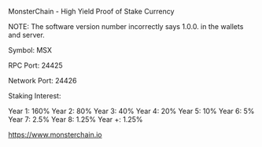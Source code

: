 MonsterChain - High Yield Proof of Stake Currency

NOTE: The software version number incorrectly says 1.0.0. in the wallets and server. 

Symbol: MSX

RPC Port: 24425

Network Port: 24426

Staking Interest:

Year 1: 160%
Year 2: 80%
Year 3: 40%
Year 4: 20%
Year 5: 10%
Year 6: 5%
Year 7: 2.5%
Year 8: 1.25%
Year +: 1.25%

https://www.monsterchain.io

